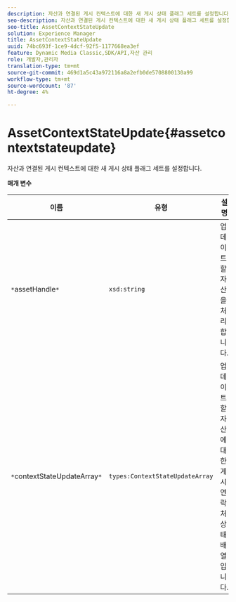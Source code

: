 ```yaml
---
description: 자산과 연결된 게시 컨텍스트에 대한 새 게시 상태 플래그 세트를 설정합니다.
seo-description: 자산과 연결된 게시 컨텍스트에 대한 새 게시 상태 플래그 세트를 설정합니다.
seo-title: AssetContextStateUpdate
solution: Experience Manager
title: AssetContextStateUpdate
uuid: 74bc693f-1ce9-4dcf-92f5-1177668ea3ef
feature: Dynamic Media Classic,SDK/API,자산 관리
role: 개발자,관리자
translation-type: tm+mt
source-git-commit: 469d1a5c43a972116a8a2efb0de5708800130a99
workflow-type: tm+mt
source-wordcount: '87'
ht-degree: 4%

---
```



# AssetContextStateUpdate{#assetcontextstateupdate}

자산과 연결된 게시 컨텍스트에 대한 새 게시 상태 플래그 세트를 설정합니다.

**매개 변수**

| 이름 | 유형 | 설명 |
|---|---|---|
| `*`assetHandle`*` | `xsd:string` | 업데이트할 자산을 처리합니다. |
| `*`contextStateUpdateArray`*` | `types:ContextStateUpdateArray` | 업데이트할 자산에 대한 게시 연락처 상태 배열입니다. |

